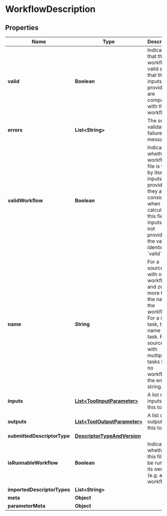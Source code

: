 

# WorkflowDescription


## Properties

| Name | Type | Description | Notes |
|------------ | ------------- | ------------- | -------------|
|**valid** | **Boolean** | Indicates that the workflow is valid and that the inputs, if provided, are compatible with the workflow. |  |
|**errors** | **List&lt;String&gt;** | The set of validation failure messages |  |
|**validWorkflow** | **Boolean** | Indicates whether the workflow file is valid by itself. If inputs are provided, they are not considered when calculating this field; if inputs are not provided, the value is identical to &#x60;valid&#x60;. |  |
|**name** | **String** | For a source file with one workflow and zero or more tasks, the name of the workflow. For a single task, the name of the task. For a source file with multiple tasks but no workflows, the empty string. |  |
|**inputs** | [**List&lt;ToolInputParameter&gt;**](ToolInputParameter.md) | A list of inputs for this tool |  |
|**outputs** | [**List&lt;ToolOutputParameter&gt;**](ToolOutputParameter.md) | A list of outputs for this tool |  |
|**submittedDescriptorType** | [**DescriptorTypeAndVersion**](DescriptorTypeAndVersion.md) |  |  |
|**isRunnableWorkflow** | **Boolean** | Indicates whether this file can be run on its own (e.g. a WDL workflow) |  |
|**importedDescriptorTypes** | **List&lt;String&gt;** |  |  [optional] |
|**meta** | **Object** |  |  [optional] |
|**parameterMeta** | **Object** |  |  [optional] |



